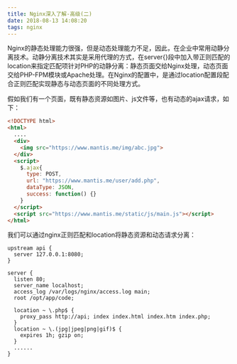 ```yaml
---
title: Nginx深入了解-高级(二)
date: 2018-08-13 14:08:20
tags: nginx
---
```


Nginx的静态处理能力很强，但是动态处理能力不足，因此，在企业中常用动静分离技术。动静分离技术其实是采用代理的方式，在server{}段中加入带正则匹配的location来指定匹配项针对PHP的动静分离：静态页面交给Nginx处理，动态页面交给PHP-FPM模块或Apache处理。在Nginx的配置中，是通过location配置段配合正则匹配实现静态与动态页面的不同处理方式。

<!-- more -->

假如我们有一个页面，既有静态资源如图片、js文件等，也有动态的ajax请求，如下：

```html
<!DOCTYPE html> 
<html> 
  .... 
  <div> 
    <img src="https://www.mantis.me/img/abc.jpg"> 
  </div> 
  <script> 
    $.ajax{ 
      type: POST, 
      url: "https://www.mantis.me/user/add.php", 
      dataType: JSON, 
      success: function() {} 
    } 
  </script> 
  <script src="https://www.mantis.me/static/js/main.js"></script> 
</html>
```

我们可以通过nginx正则匹配和location将静态资源和动态请求分离：

```nginx
upstream api { 
  server 127.0.0.1:8080; 
} 

server { 
  listen 80; 
  server_name localhost; 
  access_log /var/logs/nginx/access.log main; 
  root /opt/app/code; 
  
  location ~ \.php$ { 
    proxy_pass http://api; index index.html index.htm index.php; 
  } 
  location ~ \.(jpg|jpeg|png|gif)$ { 
    expires 1h; gzip on; 
  } 
  ...... 
}
```

